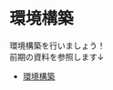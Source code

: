 # 環境構築

環境構築を行いましょう！  
前期の資料を参照します↓

- [環境構築](https://eraser5th.github.io/web-tutorial-document/docs/practical-programming/%E5%89%8D%E6%9C%9F/lec01/environment/)
